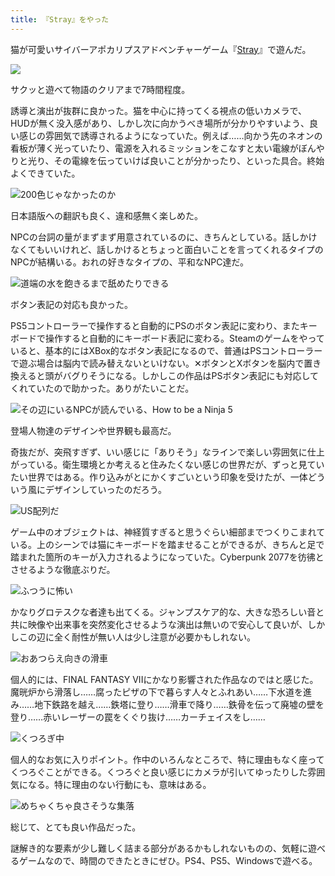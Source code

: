 ```yaml
---
title: 『Stray』をやった
---
```

猫が可愛いサイバーアポカリプスアドベンチャーゲーム『[Stray](https://store.steampowered.com/app/1332010/Stray/?l=japanese)』で遊んだ。

![](https://lh6.googleusercontent.com/lfLH9SxjgIF6Aw18OWBOhGTV9tze0IE1h0X02pP2ecUOEwLbZXi9WOK63YsvENRUvT-wBu4rAtJ8bj4c2dnwB4IdJciQqujUkDwhsAj4gGfyyS3XHVm3CqSubkzcFoISZl4AoCSoqP_6Vf0ODfffOGv1CqPUTEE0Fss6sHwIZChEQSL_F2Coi0rakJr65g)

サクッと遊べて物語のクリアまで7時間程度。

誘導と演出が抜群に良かった。猫を中心に持ってくる視点の低いカメラで、HUDが無く没入感があり、しかし次に向かうべき場所が分かりやすいよう、良い感じの雰囲気で誘導されるようになっていた。例えば……向かう先のネオンの看板が薄く光っていたり、電源を入れるミッションをこなすと太い電線がぼんやりと光り、その電線を伝っていけば良いことが分かったり、といった具合。終始よくできていた。

![](https://lh3.googleusercontent.com/g5hkKtAgkbnZfKl0jDw1hj9wphgBqXpiCdculnjnHPOWlIoy6DfmwkX2NvW_4OH__FDDA-R9lJ-nbLglUIL9CNm29WUiqxUE5Reake0Lr0gwDO1wIna_Ma53Xmo4KDQG9QLpLIuKVDgNb-uL02uS7_3keaMSbQgXK6xOiPYL5xbjtbvAawRUPcLBkQpMHQ "200色じゃなかったのか")

日本語版への翻訳も良く、違和感無く楽しめた。

NPCの台詞の量がまずまず用意されているのに、きちんとしている。話しかけなくてもいいけれど、話しかけるとちょっと面白いことを言ってくれるタイプのNPCが結構いる。おれの好きなタイプの、平和なNPC達だ。

![](https://lh5.googleusercontent.com/sIQCJBsXlAF-nl5HPX_nIbvJvwjmHVkzaqeF2rZMlGuw4GtNWzysG80Pr8lfX-aMRCmI91HJacsugOGjrPb7Z00Tmh-Wa7X2KszHyNypg4hifKtR-75YA_8tG8sXCkwXkSU_UqIRn4vFptfbAvanuv-N2MZKDY972CB6l7r28l6r5FoR_hpEOoUplIwKOg "道端の水を飽きるまで舐めたりできる")

ボタン表記の対応も良かった。

PS5コントローラーで操作すると自動的にPSのボタン表記に変わり、またキーボードで操作すると自動的にキーボード表記に変わる。Steamのゲームをやっていると、基本的にはXBox的なボタン表記になるので、普通はPSコントローラーで遊ぶ場合は脳内で読み替えないといけない。✕ボタンとXボタンを脳内で置き換えると頭がバグりそうになる。しかしこの作品はPSボタン表記にも対応してくれていたので助かった。ありがたいことだ。

![](https://lh5.googleusercontent.com/3cW9Ys3RPeut47lJn0yMNKVZecE3uvsVLIIDesxhQsHO8RKtED4X2bNyj-pGjbiTg211Mc_JLrcytSZ6ksPgEV00O9mLOdZghi5xqxxDG1Ka9qJ0nK7DKpKBVD_v3KvrqZXpcKBP37dw2XmH3QRVrthscDgYKbiG98oHOzkuxoKSHWTWPwwUG0HSE3ydYg "その辺にいるNPCが読んでいる、How to be a Ninja 5")

登場人物達のデザインや世界観も最高だ。

奇抜だが、突飛すぎず、いい感じに「ありそう」なラインで楽しい雰囲気に仕上がっている。衛生環境とか考えると住みたくない感じの世界だが、ずっと見ていたい世界ではある。作り込みがとにかくすごいという印象を受けたが、一体どういう風にデザインしていったのだろう。

![](https://lh4.googleusercontent.com/ncOqtPhBbTW9v7QyjAI578AqVZD4ef7olssVPGhCcIJK6E_OtEvYS9GnQFTSB9FBb17fnmztZlYnFrLaK2Q1TBli7oISAwjHTqvvWzm7jNSi9d3k4r7YvBc-brMvMnP5PrPz_vuPy-h9XaABXY0AH_0B8yYGBHT_o9h_I3b0wTSWwJitpK0oSEYPK27MNQ "US配列だ")

ゲーム中のオブジェクトは、神経質すぎると思うぐらい細部までつくりこまれている。上のシーンでは猫にキーボードを踏ませることができるが、きちんと足で踏まれた箇所のキーが入力されるようになっていた。Cyberpunk 2077を彷彿とさせるような徹底ぶりだ。

![](https://lh4.googleusercontent.com/mQfVg5pFVvQfNmNnfRdnKm-NQ1-BJGhCEpuhtjS2MbQnBUIviuIVMjTCItA3z-78VMbFOL3MDRbWje9t7F-7nHL5rU_93fO8K3RMa3FGXlZ1QV4hC6ygQsYX2GhKcvUWuNXYDexOXLUOPw2WTWKYLcu0MmqLLJeqTlwLY1qKYZLgQwAZjV1GRGdoJ0g6zQ "ふつうに怖い")

かなりグロテスクな者達も出てくる。ジャンプスケア的な、大きな恐ろしい音と共に映像や出来事を突然変化させるような演出は無いので安心して良いが、しかしこの辺に全く耐性が無い人は少し注意が必要かもしれない。

![](https://lh4.googleusercontent.com/Od87EKV4AzRLRcG_hdYSirm5qL2BMJIH6jMRblj00SXw7vEdirdiZNXQ2lA7mDIIKBxb0AYPuUJ8Fih6Sx9OUDqkECns86lQtbS3qE2dfaplWdhXRKv-ikwy96VVnEzofOCsOwfXTnGInCWbGUlybUoZUmkQ1PoK-l7g3iVtJTKyBYY0DIIupRMWEG9G_A "おあつらえ向きの滑車")

個人的には、FINAL FANTASY VIIにかなり影響された作品なのではと感じた。魔晄炉から滑落し……腐ったピザの下で暮らす人々とふれあい……下水道を進み……地下鉄路を越え……鉄塔に登り……滑車で降り……鉄骨を伝って廃墟の壁を登り……赤いレーザーの罠をくぐり抜け……カーチェイスをし……

![](https://lh3.googleusercontent.com/pow3dzQ-1cii-_1GoGZU4NCQqGf9oiLnkaFg6lhmUu8DO5NQLq33r5pove69JNzA7WzpotgyWg3BifNSaqHAMjfhd_dddaSM6ImgvloVP-forgZISuX24QGrwU3h-w5D3tVgdPFRJxVeJx-uSea1Xq258DDQSqdS43qOi3PNGhAkZ4iuo9cgaE-mo-jhuw "くつろぎ中")

個人的なお気に入りポイント。作中のいろんなところで、特に理由もなく座ってくつろぐことができる。くつろぐと良い感じにカメラが引いてゆったりした雰囲気になる。特に理由のない行動にも、意味はある。

![](https://lh3.googleusercontent.com/twmZUHg1eRVcIccquZvoshFlDKD1euj-MS7qEb4EJHig9jw4eOGrRXM980CTibx9prAt8NXgITP18BQsN1p47c8V6K4gbB93q3wBK7C72m6h-ZdH1KBm_5QCV32BmXcu7UO0vQNpQ2lHm_spU7s8PRCONzgIyCsptjW4DEr6kPHQDW_3cstBTL-f-8L77A "めちゃくちゃ良さそうな集落")

総じて、とても良い作品だった。

謎解き的な要素が少し難しく詰まる部分があるかもしれないものの、気軽に遊べるゲームなので、時間のできたときにぜひ。PS4、PS5、Windowsで遊べる。
